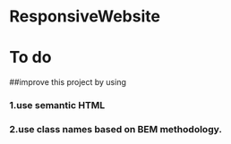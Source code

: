# ResponsiveWebsite
# To do
##improve  this project by using 
  ### 1.use semantic HTML 
  ### 2.use class names based on BEM methodology.
